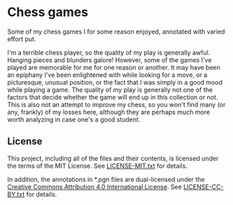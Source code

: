 Chess games
===========

Some of my chess games I for some reason enjoyed, annotated with varied effort
put.

I'm a terrible chess player, so the quality of my play is generally awful.
Hanging pieces and blunders galore!
However, some of the games I've played are memorable for me for one reason or
another.
It may have been an epiphany I've been enlightened with while looking for a
move, or a picturesque, unusual position, or the fact that I was simply in a
good mood while playing a game.
The quality of my play is generally not one of the factors that decide whether
the game will end up in this collection or not.
This is also not an attempt to improve my chess, so you won't find many (or
any, frankly) of my losses here, although they are perhaps much more worth
analyzing in case one's a good student.

License
-------

This project, including all of the files and their contents, is licensed under
the terms of the MIT License.
See [LICENSE-MIT.txt] for details.

In addition, the annotations in *.pgn files are dual-licensed under the
[Creative Commons Attribution 4.0 International License][CC BY 4.0].
See [LICENSE-CC-BY.txt] for details.

[LICENSE-MIT.txt]: LICENSE-MIT.txt
[LICENSE-CC-BY.txt]: LICENSE-CC-BY.txt
[CC BY 4.0]: https://creativecommons.org/licenses/by/4.0/
